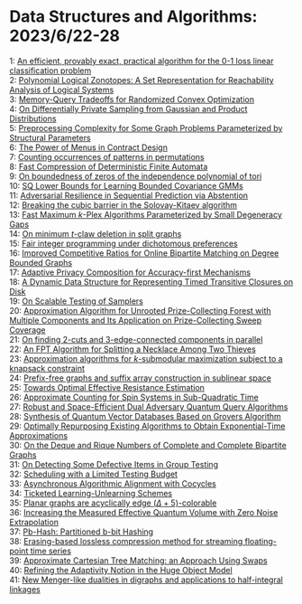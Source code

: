 # Data Structures and Algorithms: 2023/6/22-28  
1: [An efficient, provably exact, practical algorithm for the 0-1 loss  linear classification problem](https://doi.org/10.48550/arXiv.2306.12344)  
2: [Polynomial Logical Zonotopes: A Set Representation for Reachability  Analysis of Logical Systems](https://doi.org/10.48550/arXiv.2306.12508)  
3: [Memory-Query Tradeoffs for Randomized Convex Optimization](https://doi.org/10.48550/arXiv.2306.12534)  
4: [On Differentially Private Sampling from Gaussian and Product  Distributions](https://doi.org/10.48550/arXiv.2306.12549)  
5: [Preprocessing Complexity for Some Graph Problems Parameterized by  Structural Parameters](https://doi.org/10.48550/arXiv.2306.12655)  
6: [The Power of Menus in Contract Design](https://doi.org/10.48550/arXiv.2306.12667)  
7: [Counting occurrences of patterns in permutations](https://doi.org/10.48550/arXiv.2306.12682)  
8: [Fast Compression of Deterministic Finite Automata](https://doi.org/10.48550/arXiv.2306.12771)  
9: [On boundedness of zeros of the independence polynomial of tori](https://doi.org/10.48550/arXiv.2306.12934)  
10: [SQ Lower Bounds for Learning Bounded Covariance GMMs](https://doi.org/10.48550/arXiv.2306.13057)  
11: [Adversarial Resilience in Sequential Prediction via Abstention](https://doi.org/10.48550/arXiv.2306.13119)  
12: [Breaking the cubic barrier in the Solovay-Kitaev algorithm](https://doi.org/10.48550/arXiv.2306.13158)  
13: [Fast Maximum $k$-Plex Algorithms Parameterized by Small Degeneracy Gaps](https://doi.org/10.48550/arXiv.2306.13258)  
14: [On minimum $t$-claw deletion in split graphs](https://doi.org/10.48550/arXiv.2306.13306)  
15: [Fair integer programming under dichotomous preferences](https://doi.org/10.48550/arXiv.2306.13383)  
16: [Improved Competitive Ratios for Online Bipartite Matching on Degree  Bounded Graphs](https://doi.org/10.48550/arXiv.2306.13387)  
17: [Adaptive Privacy Composition for Accuracy-first Mechanisms](https://doi.org/10.48550/arXiv.2306.13824)  
18: [A Dynamic Data Structure for Representing Timed Transitive Closures on  Disk](https://doi.org/10.48550/arXiv.2306.13937)  
19: [On Scalable Testing of Samplers](https://doi.org/10.48550/arXiv.2306.13958)  
20: [Approximation Algorithm for Unrooted Prize-Collecting Forest with  Multiple Components and Its Application on Prize-Collecting Sweep Coverage](https://doi.org/10.48550/arXiv.2306.13996)  
21: [On finding 2-cuts and 3-edge-connected components in parallel](https://doi.org/10.48550/arXiv.2306.14103)  
22: [An FPT Algorithm for Splitting a Necklace Among Two Thieves](https://doi.org/10.48550/arXiv.2306.14508)  
23: [Approximation algorithms for $k$-submodular maximization subject to a  knapsack constraint](https://doi.org/10.48550/arXiv.2306.14520)  
24: [Prefix-free graphs and suffix array construction in sublinear space](https://doi.org/10.48550/arXiv.2306.14689)  
25: [Towards Optimal Effective Resistance Estimation](https://doi.org/10.48550/arXiv.2306.14820)  
26: [Approximate Counting for Spin Systems in Sub-Quadratic Time](https://doi.org/10.48550/arXiv.2306.14867)  
27: [Robust and Space-Efficient Dual Adversary Quantum Query Algorithms](https://doi.org/10.48550/arXiv.2306.15040)  
28: [Synthesis of Quantum Vector Databases Based on Grovers Algorithm](https://doi.org/10.48550/arXiv.2306.15295)  
29: [Optimally Repurposing Existing Algorithms to Obtain Exponential-Time  Approximations](https://doi.org/10.48550/arXiv.2306.15331)  
30: [On the Deque and Rique Numbers of Complete and Complete Bipartite Graphs](https://doi.org/10.48550/arXiv.2306.15395)  
31: [On Detecting Some Defective Items in Group Testing](https://doi.org/10.48550/arXiv.2307.04822)  
32: [Scheduling with a Limited Testing Budget](https://doi.org/10.48550/arXiv.2306.15597)  
33: [Asynchronous Algorithmic Alignment with Cocycles](https://doi.org/10.48550/arXiv.2306.15632)  
34: [Ticketed Learning-Unlearning Schemes](https://doi.org/10.48550/arXiv.2306.15744)  
35: [Planar graphs are acyclically edge $(\Delta + 5)$-colorable](https://doi.org/10.48550/arXiv.2306.15813)  
36: [Increasing the Measured Effective Quantum Volume with Zero Noise  Extrapolation](https://doi.org/10.48550/arXiv.2306.15863)  
37: [Pb-Hash: Partitioned b-bit Hashing](https://doi.org/10.48550/arXiv.2306.15944)  
38: [Erasing-based lossless compression method for streaming floating-point  time series](https://doi.org/10.48550/arXiv.2306.16053)  
39: [Approximate Cartesian Tree Matching: an Approach Using Swaps](https://doi.org/10.48550/arXiv.2306.16065)  
40: [Refining the Adaptivity Notion in the Huge Object Model](https://doi.org/10.48550/arXiv.2306.16129)  
41: [New Menger-like dualities in digraphs and applications to half-integral  linkages](https://doi.org/10.48550/arXiv.2306.16134)  
